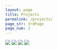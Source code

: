 ```yaml
---
layout: page
title: Projects
permalink: /projects/
page_str: 3rdPage
page_num: 2
---
```




<img class="project-img" src="http://placehold.it/250x250">
<img class="project-img" src="http://placehold.it/250x250">
<img class="project-img" src="http://placehold.it/250x250">
<img class="project-img" src="http://placehold.it/250x250">
